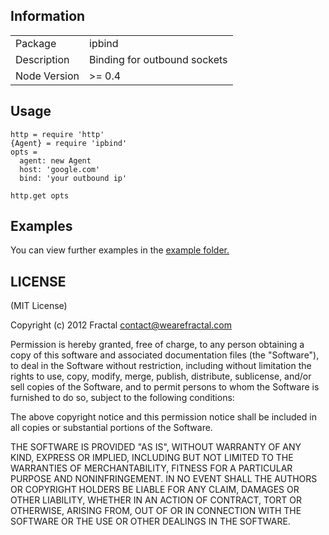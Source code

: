 ## Information

<table>
<tr> 
<td>Package</td><td>ipbind</td>
</tr>
<tr>
<td>Description</td>
<td>Binding for outbound sockets</td>
</tr>
<tr>
<td>Node Version</td>
<td>>= 0.4</td>
</tr>
</table>

## Usage

```coffee-script
http = require 'http'
{Agent} = require 'ipbind'
opts =
  agent: new Agent
  host: 'google.com'
  bind: 'your outbound ip'
  
http.get opts
```

## Examples

You can view further examples in the [example folder.](https://github.com/wearefractal/ipbind/tree/master/examples)

## LICENSE

(MIT License)

Copyright (c) 2012 Fractal <contact@wearefractal.com>

Permission is hereby granted, free of charge, to any person obtaining
a copy of this software and associated documentation files (the
"Software"), to deal in the Software without restriction, including
without limitation the rights to use, copy, modify, merge, publish,
distribute, sublicense, and/or sell copies of the Software, and to
permit persons to whom the Software is furnished to do so, subject to
the following conditions:

The above copyright notice and this permission notice shall be
included in all copies or substantial portions of the Software.

THE SOFTWARE IS PROVIDED "AS IS", WITHOUT WARRANTY OF ANY KIND,
EXPRESS OR IMPLIED, INCLUDING BUT NOT LIMITED TO THE WARRANTIES OF
MERCHANTABILITY, FITNESS FOR A PARTICULAR PURPOSE AND
NONINFRINGEMENT. IN NO EVENT SHALL THE AUTHORS OR COPYRIGHT HOLDERS BE
LIABLE FOR ANY CLAIM, DAMAGES OR OTHER LIABILITY, WHETHER IN AN ACTION
OF CONTRACT, TORT OR OTHERWISE, ARISING FROM, OUT OF OR IN CONNECTION
WITH THE SOFTWARE OR THE USE OR OTHER DEALINGS IN THE SOFTWARE.
